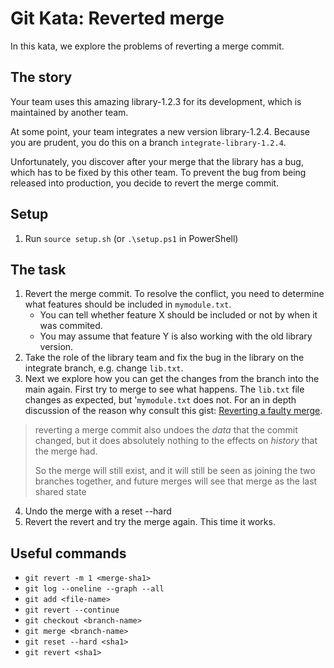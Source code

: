 # Git Kata: Reverted merge

In this kata, we explore the problems of reverting a merge commit.

## The story

Your team uses this amazing library-1.2.3 for its development, which is
maintained by another team.

At some point, your team integrates a new version library-1.2.4. Because you are
prudent, you do this on a branch `integrate-library-1.2.4`.

Unfortunately, you discover after your merge that the library has a bug, which
has to be fixed by this other team. To prevent the bug from being released into
production, you decide to revert the merge commit.

## Setup

1. Run `source setup.sh` (or `.\setup.ps1` in PowerShell)

## The task

1. Revert the merge commit. To resolve the conflict, you need to determine what
features should be included in `mymodule.txt`.
   * You can tell whether feature X should be included or not by when it was
     commited.
   * You may assume that feature Y is also working with the old library version.
2. Take the role of the library team and fix the bug in the library on the
   integrate branch, e.g. change `lib.txt`.
3. Next we explore how you can get the changes from the branch into the main
   again. First try to merge to see what happens. The `lib.txt` file changes as
       expected, but '`mymodule.txt` does not. For an in depth discussion of
       the reason why consult this gist: [Reverting a faulty merge](https://github.com/git/git/blob/main/Documentation/howto/revert-a-faulty-merge.txt).
>  reverting a merge commit also
>  undoes the _data_ that the commit changed, but it does absolutely
>  nothing to the effects on _history_ that the merge had.
>
>  So the merge will still exist, and it will still be seen as joining
>  the two branches together, and future merges will see that merge as
>  the last shared state

4. Undo the merge with a reset --hard
5. Revert the revert and try the merge again. This time it works.

## Useful commands

* `git revert -m 1 <merge-sha1>`
* `git log --oneline --graph --all`
* `git add <file-name>`
* `git revert --continue`
* `git checkout <branch-name>`
* `git merge <branch-name>`
* `git reset --hard <sha1>`
* `git revert <sha1>`

